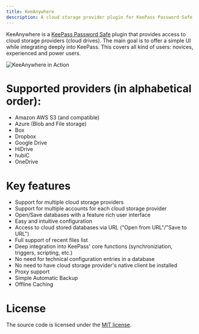 ```yaml
---
title: KeeAnywhere
description: A cloud storage provider plugin for KeePass Password Safe
---
```

KeeAnywhere is a [KeePass Password Safe](http://keepass.info) plugin that provides access to cloud storage providers (cloud drives). The main goal is to offer a simple UI while integrating deeply into KeePass. This covers all kind of users: novices, experienced and power users.

![KeeAnywhere in Action](assets/images/KeeAnywhere_Teaser.png)

# Supported providers (in alphabetical order):
* Amazon AWS S3 (and compatible)
* Azure (Blob and File storage)
* Box
* Dropbox
* Google Drive
* HiDrive 
* hubiC 
* OneDrive  

# Key features
* Support for multiple cloud storage providers
* Support for multiple accounts for each cloud storage provider
* Open/Save databases with a feature rich user interface
* Easy and intuitive configuration
* Access to cloud stored databases via URL ("Open from URL"/"Save to URL")
* Full support of recent files list
* Deep integration into KeePass' core functions (synchroniziation, triggers, scripting, etc.)
* No need for technical configuration entries in a database
* No need to have cloud storage provider's native client be installed
* Proxy support
* Simple Automatic Backup
* Offline Caching

# License
The source code is licensed under the [MIT license](https://github.com/Kyrodan/KeeAnywhere/blob/master/LICENSE).